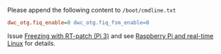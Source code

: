 Please append the following content to `/boot/cmdline.txt`
```ini
dwc_otg.fiq_enable=0 dwc_otg.fiq_fsm_enable=0
```

Issue [Freezing with RT-patch (Pi 3)](https://www.raspberrypi.org/forums/viewtopic.php?f=29&t=159170) and see [Raspberry Pi and real-time Linux](https://www.osadl.org/Single-View.111+M5c03315dc57.0.html) for details.
